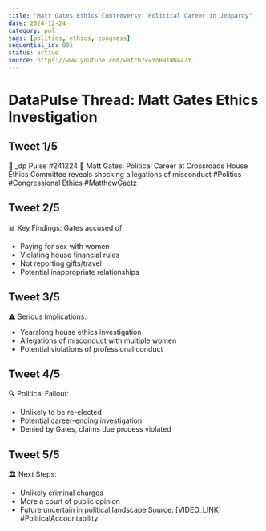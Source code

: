 ```yaml
---
title: "Matt Gates Ethics Controversy: Political Career in Jeopardy"
date: 2024-12-24
category: pol
tags: [politics, ethics, congress]
sequential_id: 001
status: active
source: https://www.youtube.com/watch?v=YoB91WN442Y
---
```


# DataPulse Thread: Matt Gates Ethics Investigation

## Tweet 1/5
🚨 _dp Pulse #241224 📍 Matt Gates: Political Career at Crossroads 
House Ethics Committee reveals shocking allegations of misconduct 
#Politics #Congressional Ethics #MatthewGaetz

## Tweet 2/5
📊 Key Findings: Gates accused of:
- Paying for sex with women
- Violating house financial rules
- Not reporting gifts/travel
- Potential inappropriate relationships

## Tweet 3/5
⚠️ Serious Implications:
- Yearslong house ethics investigation
- Allegations of misconduct with multiple women
- Potential violations of professional conduct

## Tweet 4/5
🔍 Political Fallout:
- Unlikely to be re-elected
- Potential career-ending investigation
- Denied by Gates, claims due process violated

## Tweet 5/5
🏛️ Next Steps:
- Unlikely criminal charges
- More a court of public opinion
- Future uncertain in political landscape
Source: [VIDEO_LINK] #PoliticalAccountability